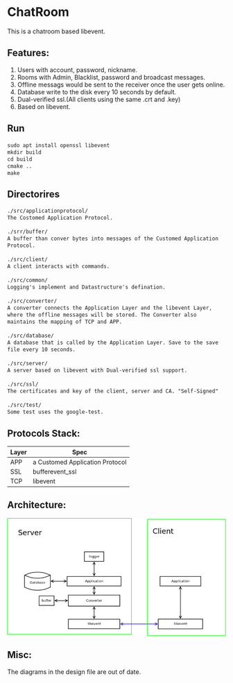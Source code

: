 # ChatRoom

This is a chatroom based libevent.

## Features:
1. Users with account, password, nickname.
2. Rooms with Admin, Blacklist, password and broadcast messages.
3. Offline messags would be sent to the receiver once the user gets online.
4. Database write to the disk every 10 seconds by default.
5. Dual-verified ssl.(All clients using the same .crt and .key)
6. Based on libevent.


## Run

    sudo apt install openssl libevent 
    mkdir build
    cd build 
    cmake ..
    make

## Directorires

    ./src/applicationprotocol/
    The Costomed Application Protocol.

    ./srr/buffer/
    A buffer than conver bytes into messages of the Customed Application Protocol.

    ./src/client/
    A client interacts with commands.

    ./src/common/
    Logging's implement and Datastructure's defination.

    ./src/converter/
    A converter connects the Application Layer and the libevent Layer, where the offline messages will be stored. The Converter also maintains the mapping of TCP and APP.

    ./src/database/
    A database that is called by the Application Layer. Save to the save file every 10 seconds.

    ./src/server/
    A server based on libevent with Dual-verified ssl support.

    ./src/ssl/
    The certificates and key of the client, server and CA. "Self-Signed"

    ./src/test/
    Some test uses the google-test.

## Protocols Stack:
|Layer|Spec|
|-|-|
|APP|a Customed Application Protocol|
|SSL|bufferevent_ssl|
|TCP|libevent|

## Architecture:
![Architecture](./design/Architecture.png  "Architecture")


## Misc:
The diagrams in the design file are out of date. 
